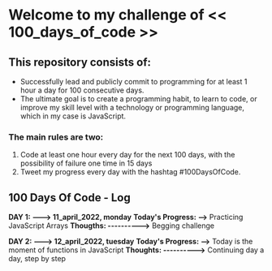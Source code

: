 # Welcome to my challenge of << 100_days_of_code >>

## This repository consists of:
- Successfully lead and publicly commit to programming for at least 1 hour a day for 100 consecutive days.
- The ultimate goal is to create a programming habit, to learn to code, or improve my skill level with a  technology or programming language, which in my case is JavaScript.

### The main rules are two:
1. Code at least one hour every day for the next 100 days, with the possibility of failure one time in 15 days
2. Tweet my progress every day with the hashtag #100DaysOfCode.

## 100 Days Of Code - Log 

**DAY 1: ---> 11_april_2022, monday**
**Today's Progress: -->** Practicing JavaScript Arrays 
**Thougths: ---------->** Begging challenge   

**DAY 2: ---> 12_april_2022, tuesday**
**Today's Progress: -->** Today is the moment of functions in JavaScript 
**Thoughts: ---------->** Continuing day a day, step by step